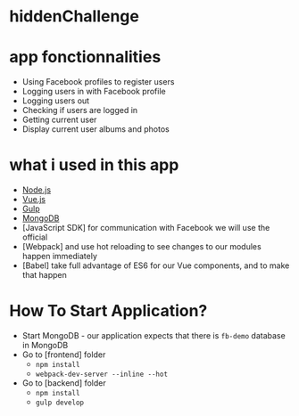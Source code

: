 # hiddenChallenge

# app fonctionnalities 
* Using Facebook profiles to register users
* Logging users in with Facebook profile
* Logging users out
* Checking if users are logged in
* Getting current user
* Display  current user albums and photos 

# what i used in this app 

* [Node.js](https://nodejs.org/en/)
* [Vue.js](https://vuejs.org/)
* [Gulp](http://gulpjs.com/)
* [MongoDB](https://www.mongodb.com/)
* [JavaScript SDK] for communication with Facebook we will use the official 
* [Webpack] and use hot reloading to see changes to our modules happen immediately
* [Babel] take full advantage of ES6 for our Vue components, and to make that happen

# How To Start Application?

* Start MongoDB - our application expects that there is `fb-demo` database in MongoDB
* Go to [frontend] folder
    * `npm install`
    * `webpack-dev-server --inline --hot`
* Go to [backend] folder
    * `npm install`
    * `gulp develop`
    


